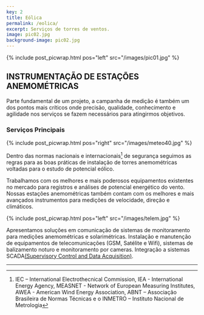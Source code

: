 ```yaml
---
key: 2
title: Eólica
permalink: /eolica/
excerpt: Serviços de torres de ventos.
image: pic02.jpg
background-image: pic02.jpg
---
```

{% include post_picwrap.html pos="left" src="/images/pic01.jpg" %}

## INSTRUMENTAÇÃO DE ESTAÇÕES ANEMOMÉTRICAS

Parte fundamental de um projeto, a campanha de medição é também um dos pontos mais críticos onde precisão, qualidade, conhecimento e agilidade nos serviços se fazem necessários para atingirmos objetivos.

### Serviços Principais

{% include post_picwrap.html pos="right" src="/images/meteo40.jpg" %}

Dentro das normas nacionais e internacionais[^1] de segurança seguimos as regras para as boas
práticas de instalação de torres anemométricas voltadas para o estudo de potencial eólico.

Trabalhamos com os melhores e mais poderosos equipamentos existentes no mercado para registros e análises de potencial energético do vento. Nossas estações anemométricas também contam com os melhores e mais avançados instrumentos para medições de velocidade, direção e climáticos.

{% include post_picwrap.html pos="left" src="/images/telem.jpg" %}


Apresentamos soluções em comunicação de sistemas de monitoramento para medições anemométricas e solarimétricas. Instalação e manutenção de equipamentos de telecomunicações (GSM, Satélite e Wifi), sistemas de balizamento noturo e monitoramento por cameras. Integração a sistemas SCADA[(Supervisory Control and Data Acquisition)](https://www.ammonit.com/pt/wind-solar-messsysteme/scada-windpark-ueberwachung).

***
[^1]:IEC – International
Electrothecnical Commission, IEA - International Energy Agency, MEASNET - Network of European Measuring Institutes, AWEA - American Wind Energy Association, ABNT – Associação Brasileira de Normas Técnicas e o INMETRO – Instituto Nacional de Metrologia

<!--{%
if site.social.linkedin-square %}
<div class="table-wrapper">
  <table class="alt"><tbody><tr><td style="text-align: center;">Visit my
  <a target="_blank" href="{{ site.social.linkedin-square }}">LinkedIn profile</a></td>
  </tr></tbody></table>
</div>{%
endif %}
{%
if site.categories.eolica %}
<div class="table-wrapper">
  <table>
    <tbody>{%
      include fn_groupsort_reverse.html unsorted=site.categories.eolica groupby='priority' sortby='date'
%}{%  for eolica in sorted_list %}
      <tr>
        <td><b><a href="{{ eolica.url | prepend: site.baseurl }}">{{ eolica.title }}</a></b></td>
        <td>{{ eolica.date | date: "%b %Y" }}</td>
        <td>{{ eolica.excerpt | strip_html | truncatewords: 12 }}</td>
        <td>
          {% include techlist.html %}
        </td>
      </tr>{%
      endfor %}
    </tbody>
  </table>
</div>{%
  if site.eolica_in_progress %}
  <div class="works_inprogress">In-progress, more to come.</div>{%
  endif %}{%
endif
%}-->
